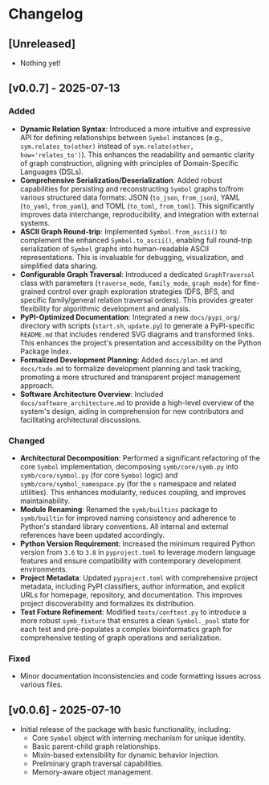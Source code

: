 # Changelog

## [Unreleased]
- Nothing yet!

## [v0.0.7] - 2025-07-13
### Added
- **Dynamic Relation Syntax**: Introduced a more intuitive and expressive API for defining relationships between `Symbol` instances (e.g., `sym.relates_to(other)` instead of `sym.relate(other, how='relates_to')`). This enhances the readability and semantic clarity of graph construction, aligning with principles of Domain-Specific Languages (DSLs).
- **Comprehensive Serialization/Deserialization**: Added robust capabilities for persisting and reconstructing `Symbol` graphs to/from various structured data formats: JSON (`to_json`, `from_json`), YAML (`to_yaml`, `from_yaml`), and TOML (`to_toml`, `from_toml`). This significantly improves data interchange, reproducibility, and integration with external systems.
- **ASCII Graph Round-trip**: Implemented `Symbol.from_ascii()` to complement the enhanced `Symbol.to_ascii()`, enabling full round-trip serialization of `Symbol` graphs into human-readable ASCII representations. This is invaluable for debugging, visualization, and simplified data sharing.
- **Configurable Graph Traversal**: Introduced a dedicated `GraphTraversal` class with parameters (`traverse_mode`, `family_mode`, `graph_mode`) for fine-grained control over graph exploration strategies (DFS, BFS, and specific family/general relation traversal orders). This provides greater flexibility for algorithmic development and analysis.
- **PyPI-Optimized Documentation**: Integrated a new `docs/pypi_org/` directory with scripts (`start.sh`, `update.py`) to generate a PyPI-specific `README.md` that includes rendered SVG diagrams and transformed links. This enhances the project's presentation and accessibility on the Python Package Index.
- **Formalized Development Planning**: Added `docs/plan.md` and `docs/todo.md` to formalize development planning and task tracking, promoting a more structured and transparent project management approach.
- **Software Architecture Overview**: Included `docs/software_architecture.md` to provide a high-level overview of the system's design, aiding in comprehension for new contributors and facilitating architectural discussions.

### Changed
- **Architectural Decomposition**: Performed a significant refactoring of the core `Symbol` implementation, decomposing `symb/core/symb.py` into `symb/core/symbol.py` (for core `Symbol` logic) and `symb/core/symbol_namespace.py` (for the `s` namespace and related utilities). This enhances modularity, reduces coupling, and improves maintainability.
- **Module Renaming**: Renamed the `symb/builtins` package to `symb/builtin` for improved naming consistency and adherence to Python's standard library conventions. All internal and external references have been updated accordingly.
- **Python Version Requirement**: Increased the minimum required Python version from `3.6` to `3.8` in `pyproject.toml` to leverage modern language features and ensure compatibility with contemporary development environments.
- **Project Metadata**: Updated `pyproject.toml` with comprehensive project metadata, including PyPI classifiers, author information, and explicit URLs for homepage, repository, and documentation. This improves project discoverability and formalizes its distribution.
- **Test Fixture Refinement**: Modified `tests/conftest.py` to introduce a more robust `symb_fixture` that ensures a clean `Symbol._pool` state for each test and pre-populates a complex bioinformatics graph for comprehensive testing of graph operations and serialization.

### Fixed
- Minor documentation inconsistencies and code formatting issues across various files.

## [v0.0.6] - 2025-07-10
- Initial release of the package with basic functionality, including:
  - Core `Symbol` object with interning mechanism for unique identity.
  - Basic parent-child graph relationships.
  - Mixin-based extensibility for dynamic behavior injection.
  - Preliminary graph traversal capabilities.
  - Memory-aware object management.
